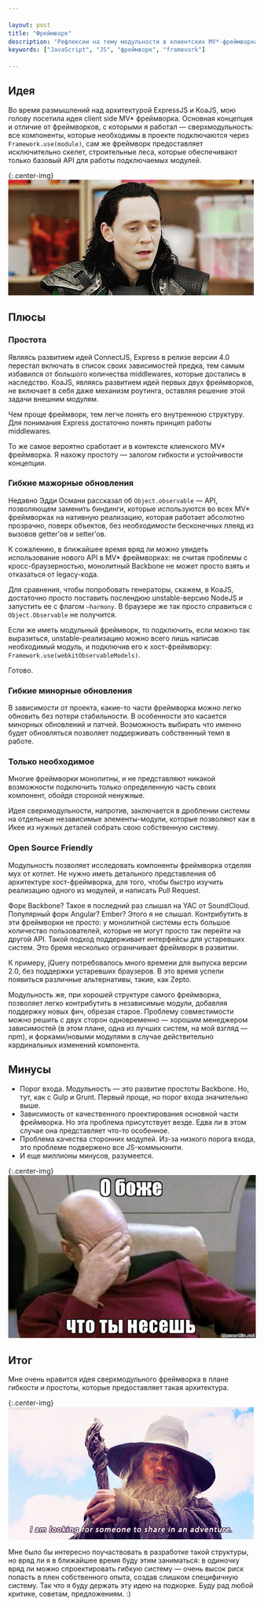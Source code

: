 ```yaml
---

layout: post
title: "Фреймворк"
description: "Рефлексии на тему модульности в клиентских MV*-фреймворках"
keywords: ["JavaScript", "JS", "фреймворк", "framevork"]

---
```



## Идея

Во время размышлений над архитектурой ExpressJS и KoaJS, мою голову посетила идея client side MV* фреймворка. Основная концепция и отличие от фреймворков, с которыми я работал — сверхмодульность: все компоненты, которые необходимы в проекте подключаются через `Framework.use(module)`, сам же фреймворк предоставляет исключительно скелет, строительные леса, которые обеспечивают только базовый API для работы подключаемых модулей.

{:.center-img}
![](/assets/articles-assets/framework/loki.gif)

## Плюсы

### Простота

Являясь развитием идей ConnectJS, Express в релизе версии 4.0 перестал включать в список своих зависимостей предка, тем самым избавился от большого количества middlewares, которые достались в наследство. KoaJS, являясь развитием идей первых двух фреймворков, не включает в себя даже механизм роутинга, оставляя решение этой задачи внешним модулям. 

Чем проще фреймворк, тем легче понять его внутреннюю структуру. Для понимания Express достаточно понять принцип работы middlewares.

То же самое вероятно сработает и в контексте клиенского MV* фреймворка. Я нахожу простоту — залогом гибкости и устойчивости концепции.


### Гибкие мажорные обновления

Недавно Эдди Османи рассказал об `Object.observable` — API, позволяющем заменить биндинги, которые используются во всех MV* фреймворках на нативную реализацию, которая работает абсолютно прозрачно, поверх объектов, без необходимости бесконечных плеяд из вызовов getter’ов и setter’ов.

К сожалению, в ближайшее время вряд ли можно увидеть использование нового API в MV* фреймворках: не считая проблемы с кросс-браузерностью, монолитный Backbone не может просто взять и отказаться от legacy-кода. 

Для сравнения, чтобы попробовать генераторы, скажем, в KoaJS, достаточно просто поставить послендюю unstable-версию NodeJS и запустить ее с флагом `—harmony`. В браузере же так просто справиться с `Object.Observable` не получится.

Если же иметь модульный фреймворк, то подключить, если можно так выразиться, unstable-реализацию можно всего лишь написав необходимый модуль, и подключив его к хост-фреймворку: `Framework.use(webkitObservableModels)`.

Готово. 

### Гибкие минорные обновления

В зависимости от проекта, какие-то части фреймворка можно легко обновить без потери стабильности. В особенности это касается минорных обновлений и патчей. Возможность выбирать что именно будет обновляться позволяет поддерживать собственный темп в работе.   

### Только необходимое

Многие фреймворки монолитны, и не представляют никакой возможности подключить только определенную часть своих компонент, обойдя стороной ненужные.

Идея сверхмодульности, напротив, заключается в дроблении системы на отдельные независимые элементы-модули, которые позволяют как в Икее из нужных деталей собрать свою собственную систему. 

### Open Source Friendly

Модульность позволяет исследовать компоненты фреймворка отделяя мух от котлет. Не нужно иметь детального представления об архитектуре хост-фреймворка, для того, чтобы быстро изучить реализацию одного из модулей, и написать Pull Request. 

Форк Backbone? Такое я последний раз слышал на YAC от SoundCloud. Популярный форк Angular? Ember? Этого я не слышал. Контрибутить в эти фреймворки не просто: у монолитной системы есть большое количество пользователей, которые не могут просто так перейти на другой API. Такой подход поддерживает интерфейсы для устаревших систем. Это бремя несколько ограничивает фреймворк в развитии. 

К примеру, jQuery потребовалось много времени для выпуска версии 2.0, без поддержки устаревших браузеров. В это время успели появиться различные альтернативы, такие, как Zepto. 

Модульность же, при хорошей структуре самого фреймворка, позволяет легко контрибутить в независимые модули, добавляя поддержку новых фич, обрезая старое. Проблему совместимости можно решить с двух сторон одновременно — хорошим менеджером зависимостей (в этом плане, одна из лучших систем, на мой взгляд — npm), и форками/новыми модулями в случае действительно кардинальных изменений компонента.

## Минусы

- Порог входа. Модульность — это развитие простоты Backbone. Но, тут, как с Gulp и Grunt. Первый проще, но порог входа значительно выше.
- Зависимость от качественного проектирования основной части фреймворка. Но эта проблема присутствует везде. Едва ли в этом случае она представляет что-то особенное.
- Проблема качества сторонних модулей. Из-за низкого порога входа, это проблеме подвержено все JS-коммьюнити.
- И еще миллионы минусов, разумеется.

{:.center-img}
![](/assets/articles-assets/framework/facepalm.jpg)


## Итог

Мне очень нравится идея сверхмодульного фреймворка в плане гибкости и простоты, которые предоставляет такая архитектура. 

{:.center-img}
![](/assets/articles-assets/framework/gendalf.gif)

Мне было бы интересно поучаствовать в разработке такой структуры, но вряд ли я в ближайшее время буду этим заниматься: в одиночку вряд ли можно спроектировать гибкую систему — очень высок риск попасть в плен собственного опыта, создав слишком специфичную систему. Так что я буду держать эту идею на подкорке. Буду рад любой критике, советам, предложениям. :)

